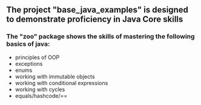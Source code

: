 ## The project "base_java_examples" is designed to demonstrate proficiency in Java Core skills

### The "zoo" package shows the skills of mastering the following basics of java:
- principles of OOP
- exceptions
- enums
- working with immutable objects
- working with conditional expressions
- working with cycles
- equals/hashcode/==
